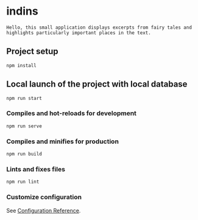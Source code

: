 # indins

```
Hello, this small application displays excerpts from fairy tales and highlights particularly important places in the text.
```

## Project setup

```
npm install
```

## Local launch of the project with local database

```
npm run start
```

### Compiles and hot-reloads for development

```
npm run serve
```

### Compiles and minifies for production

```
npm run build
```

### Lints and fixes files

```
npm run lint
```

### Customize configuration

See [Configuration Reference](https://cli.vuejs.org/config/).
